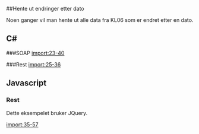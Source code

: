 ##Hente ut endringer etter dato

Noen ganger vil man hente ut alle data fra KL06 som er endret etter en dato.

<h2>C#</h2>

###SOAP
[import:23-40](../eksempler/kildekode/csharp/Kl06.Eksempler/HentNedAltSoap.cs)

###Rest
[import:25-36](../eksempler/kildekode/csharp/Kl06.Eksempler/HentNedAltRest.cs)
## Javascript

### Rest
Dette eksempelet bruker JQuery.

[import:35-57](../eksempler/kildekode/csharp/Kl06.Eksempler/HentNedAltRest.html)


